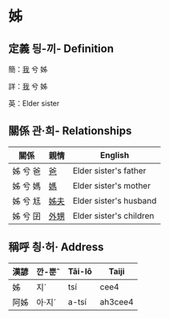 # 姊
## 定義 딍-끼- Definition
簡：[我](member1.md) 兮 姊

詳：[我](member1.md) 兮 姊

英：Elder sister

## 關係 관·희- Relationships

關係 | 親情 | English
--- | --- | --- 
姊 兮 爸 | [爸](member2.md) | Elder sister's father
姊 兮 媽 | [媽](member3.md) | Elder sister's mother
姊 兮 尪 | [姊夫](member23.md) | Elder sister's husband
姊 兮 囝 | [外甥](member25.md) | Elder sister's children


## 稱呼 칑·허· Address

漢諺 | 깐-뿐ˆ | Tâi-lô | Taiji
--- | --- | --- | --- 
姊 | 지ˊ | tsí | cee4 
阿姊 | 아·지ˊ | a-tsí | ah3cee4 
